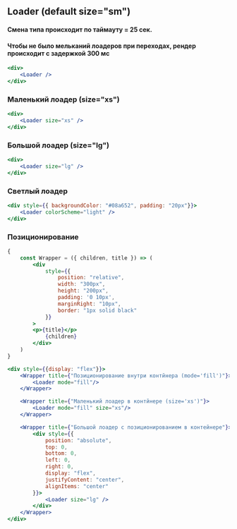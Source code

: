 ## Loader (default size="sm")

#### Смена типа происходит по таймауту = 25 сек.

#### Чтобы не было мельканий лоадеров при переходах, рендер происходит с задержкой 300 мс

```jsx
<div>
    <Loader />
</div>
```

### Маленький лоадер (size="xs")
```jsx
<div>
    <Loader size="xs" />
</div>
```

### Большой лоадер (size="lg")
```jsx
<div>
    <Loader size="lg" />
</div>
```

### Светлый лоадер
```jsx
<div style={{ backgroundColor: "#08a652", padding: "20px"}}>
    <Loader colorScheme="light" />
</div>
```

### Позиционирование
```jsx
{
    const Wrapper = ({ children, title }) => (
        <div
            style={{
                position: "relative",
                width: "300px",
                height: "200px",
                padding: '0 10px',
                marginRight: "10px",
                border: "1px solid black"
            }}
        >
        <p>{title}</p>
            {children}
        </div>
    )
}

<div style={{display: "flex"}}>
    <Wrapper title={"Позиционирование внутри контйнера (mode='fill')"}>
        <Loader mode="fill"/>
    </Wrapper>

    <Wrapper title={"Маленький лоадер в контйнере (size='xs')"}>
        <Loader mode="fill" size="xs"/>
    </Wrapper>

    <Wrapper title={"Большой лоадер с позиционированием в контейнере"}>
        <div style={{
            position: "absolute",
            top: 0,
            bottom: 0,
            left: 0,
            right: 0,
            display: "flex",
            justifyContent: "center",
            alignItems: "center"
        }}>
            <Loader size="lg" />
        </div>
    </Wrapper>
</div>
```
